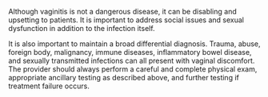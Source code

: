 Although vaginitis is not a dangerous disease, it can be disabling and upsetting to patients. It is important to address social issues and sexual dysfunction in addition to the infection itself.

It is also important to maintain a broad differential diagnosis. Trauma, abuse, foreign body, malignancy, immune diseases, inflammatory bowel disease, and sexually transmitted infections can all present with vaginal discomfort. The provider should always perform a careful and complete physical exam, appropriate ancillary testing as described above, and further testing if treatment failure occurs.